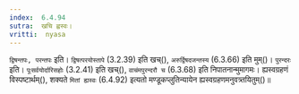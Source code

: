 ```yaml
---
index:  6.4.94
sutra:  खचि ह्वस्वः।
vritti:  nyasa
---
```


`द्विषन्तपः, परन्तपः` इति। `द्विषत्परयोस्तापे` (3.2.39) इति खच्(), `अरुर्द्विषदजन्तस्य` (6.3.66) इति मुम्()। `पुरन्दरः` इति। `पूःसर्वयोर्दारिसहोः` (3.2.41) इति खच्(), `वाचंमपुरन्दरौ च` (6.3.68) इति निपातनान्मुमागमः। 
ह्यस्वग्रहणं विस्पष्टार्थम्(), शक्यते `मितां ह्यस्वः` (6.4.92) इत्यतो मण्डूकप्लुतिन्यायेन ह्यस्वग्रहणमनुवत्र्तयितुम्()॥
